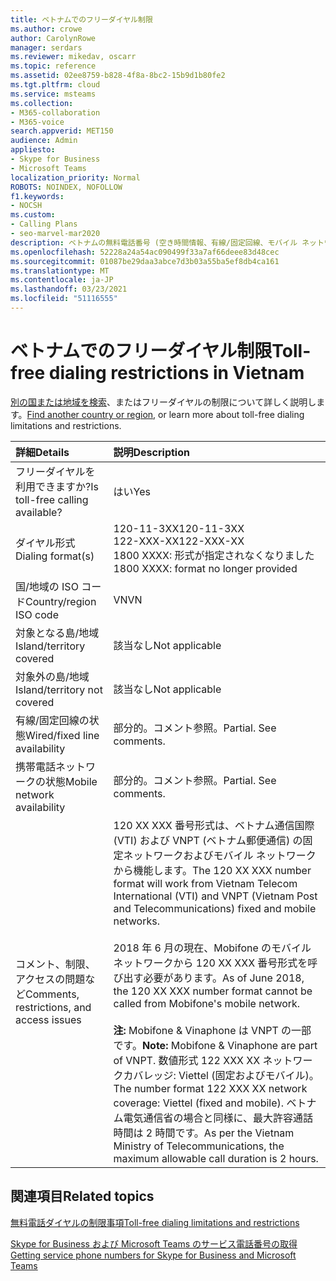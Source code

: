 ```yaml
---
title: ベトナムでのフリーダイヤル制限
ms.author: crowe
author: CarolynRowe
manager: serdars
ms.reviewer: mikedav, oscarr
ms.topic: reference
ms.assetid: 02ee8759-b828-4f8a-8bc2-15b9d1b80fe2
ms.tgt.pltfrm: cloud
ms.service: msteams
ms.collection:
- M365-collaboration
- M365-voice
search.appverid: MET150
audience: Admin
appliesto:
- Skype for Business
- Microsoft Teams
localization_priority: Normal
ROBOTS: NOINDEX, NOFOLLOW
f1.keywords:
- NOCSH
ms.custom:
- Calling Plans
- seo-marvel-mar2020
description: ベトナムの無料電話番号 (空き時間情報、有線/固定回線、モバイル ネットワークの可用性、制限など) のダイヤルについて学習します。
ms.openlocfilehash: 52228a24a54ac090499f33a7af66deee83d48cec
ms.sourcegitcommit: 01087be29daa3abce7d3b03a55ba5ef8db4ca161
ms.translationtype: MT
ms.contentlocale: ja-JP
ms.lasthandoff: 03/23/2021
ms.locfileid: "51116555"
---
```

# <a name="toll-free-dialing-restrictions-in-vietnam"></a><span data-ttu-id="8eab5-103">ベトナムでのフリーダイヤル制限</span><span class="sxs-lookup"><span data-stu-id="8eab5-103">Toll-free dialing restrictions in Vietnam</span></span>

<span data-ttu-id="8eab5-104">[別の国または地域を検索](../toll-free-dialing-limitations-and-restrictions.md)、またはフリーダイヤルの制限について詳しく説明します。</span><span class="sxs-lookup"><span data-stu-id="8eab5-104">[Find another country or region](../toll-free-dialing-limitations-and-restrictions.md), or learn more about toll-free dialing limitations and restrictions.</span></span>


| <span data-ttu-id="8eab5-105">**詳細**</span><span class="sxs-lookup"><span data-stu-id="8eab5-105">**Details**</span></span>                                      | <span data-ttu-id="8eab5-106">**説明**</span><span class="sxs-lookup"><span data-stu-id="8eab5-106">**Description**</span></span>                                                                                                                                                                                                                                                                                                                                                                                           |
|:-------------------------------------------------|:----------------------------------------------------------------------------------------------------------------------------------------------------------------------------------------------------------------------------------------------------------------------------------------------------------------------------------------------------------------------------------------------------------|
| <span data-ttu-id="8eab5-107">フリーダイヤルを利用できますか?</span><span class="sxs-lookup"><span data-stu-id="8eab5-107">Is toll-free calling available?</span></span>  <br/>           | <span data-ttu-id="8eab5-108">はい</span><span class="sxs-lookup"><span data-stu-id="8eab5-108">Yes</span></span>  <br/>                                                                                                                                                                                                                                                                                                                                                                                                |
| <span data-ttu-id="8eab5-109">ダイヤル形式</span><span class="sxs-lookup"><span data-stu-id="8eab5-109">Dialing format(s)</span></span>  <br/>                         | <span data-ttu-id="8eab5-110">120-11-3XX</span><span class="sxs-lookup"><span data-stu-id="8eab5-110">120-11-3XX</span></span> <br/>  <span data-ttu-id="8eab5-111">122-XXX-XX</span><span class="sxs-lookup"><span data-stu-id="8eab5-111">122-XXX-XX</span></span> <br/>  <span data-ttu-id="8eab5-112">1800 XXXX: 形式が指定されなくなりました</span><span class="sxs-lookup"><span data-stu-id="8eab5-112">1800 XXXX: format no longer provided</span></span> <br/>                                                                                                                                                                                                                                                                                                                            |
| <span data-ttu-id="8eab5-113">国/地域の ISO コード</span><span class="sxs-lookup"><span data-stu-id="8eab5-113">Country/region ISO code</span></span>  <br/>                   | <span data-ttu-id="8eab5-114">VN</span><span class="sxs-lookup"><span data-stu-id="8eab5-114">VN</span></span>  <br/>                                                                                                                                                                                                                                                                                                                                                                                                 |
| <span data-ttu-id="8eab5-115">対象となる島/地域</span><span class="sxs-lookup"><span data-stu-id="8eab5-115">Island/territory covered</span></span>  <br/>                  | <span data-ttu-id="8eab5-116">該当なし</span><span class="sxs-lookup"><span data-stu-id="8eab5-116">Not applicable</span></span>  <br/>                                                                                                                                                                                                                                                                                                                                                                                     |
| <span data-ttu-id="8eab5-117">対象外の島/地域</span><span class="sxs-lookup"><span data-stu-id="8eab5-117">Island/territory not covered</span></span>  <br/>              | <span data-ttu-id="8eab5-118">該当なし</span><span class="sxs-lookup"><span data-stu-id="8eab5-118">Not applicable</span></span>  <br/>                                                                                                                                                                                                                                                                                                                                                                                     |
| <span data-ttu-id="8eab5-119">有線/固定回線の状態</span><span class="sxs-lookup"><span data-stu-id="8eab5-119">Wired/fixed line availability</span></span>  <br/>             | <span data-ttu-id="8eab5-p101">部分的。コメント参照。</span><span class="sxs-lookup"><span data-stu-id="8eab5-p101">Partial. See comments.</span></span>  <br/>                                                                                                                                                                                                                                                                                                                                                                             |
| <span data-ttu-id="8eab5-122">携帯電話ネットワークの状態</span><span class="sxs-lookup"><span data-stu-id="8eab5-122">Mobile network availability</span></span>  <br/>               | <span data-ttu-id="8eab5-p102">部分的。コメント参照。</span><span class="sxs-lookup"><span data-stu-id="8eab5-p102">Partial. See comments.</span></span>  <br/>                                                                                                                                                                                                                                                                                                                                                                             |
| <span data-ttu-id="8eab5-125">コメント、制限、アクセスの問題など</span><span class="sxs-lookup"><span data-stu-id="8eab5-125">Comments, restrictions, and access issues</span></span>  <br/> | <span data-ttu-id="8eab5-126">120 XX XXX 番号形式は、ベトナム通信国際 (VTI) および VNPT (ベトナム郵便通信) の固定ネットワークおよびモバイル ネットワークから機能します。</span><span class="sxs-lookup"><span data-stu-id="8eab5-126">The 120 XX XXX number format will work from Vietnam Telecom International (VTI) and VNPT (Vietnam Post and Telecommunications) fixed and mobile networks.</span></span> <br/> <br/> <span data-ttu-id="8eab5-127">2018 年 6 月の現在、Mobifone のモバイル ネットワークから 120 XX XXX 番号形式を呼び出す必要があります。</span><span class="sxs-lookup"><span data-stu-id="8eab5-127">As of June 2018, the 120 XX XXX number format cannot be called from Mobifone's mobile network.</span></span> <br/> <br/><span data-ttu-id="8eab5-128">**注:** Mobifone &amp; Vinaphone は VNPT の一部です。</span><span class="sxs-lookup"><span data-stu-id="8eab5-128">**Note:** Mobifone &amp; Vinaphone are part of VNPT.</span></span> <span data-ttu-id="8eab5-129">数値形式 122 XXX XX ネットワークカバレッジ: Viettel (固定およびモバイル)。</span><span class="sxs-lookup"><span data-stu-id="8eab5-129">The number format 122 XXX XX network coverage: Viettel (fixed and mobile).</span></span> <span data-ttu-id="8eab5-130">ベトナム電気通信省の場合と同様に、最大許容通話時間は 2 時間です。</span><span class="sxs-lookup"><span data-stu-id="8eab5-130">As per the Vietnam Ministry of Telecommunications, the maximum allowable call duration is 2 hours.</span></span> |
   
## <a name="related-topics"></a><span data-ttu-id="8eab5-131">関連項目</span><span class="sxs-lookup"><span data-stu-id="8eab5-131">Related topics</span></span>

[<span data-ttu-id="8eab5-132">無料電話ダイヤルの制限事項</span><span class="sxs-lookup"><span data-stu-id="8eab5-132">Toll-free dialing limitations and restrictions</span></span>](../toll-free-dialing-limitations-and-restrictions.md)

[<span data-ttu-id="8eab5-133">Skype for Business および Microsoft Teams のサービス電話番号の取得</span><span class="sxs-lookup"><span data-stu-id="8eab5-133">Getting service phone numbers for Skype for Business and Microsoft Teams</span></span>](../getting-service-phone-numbers.md)

  
